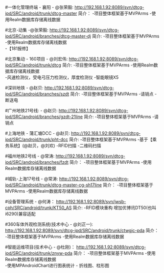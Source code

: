 #一体化管理终端 - 襄阳 - @张荣毅:
http://192.168.1.92:8089/svn/dtcg-ipd/SRC/android/trunk/dtcg-master
简介：
	-项目整体框架基于MVPArms
	-使用Realm数据库存储离线数据

#北京-动集 -@张荣毅:
http://192.168.1.92:8089/svn/dtcg-ipd/SRC/android/branches/dtcg-master-dj
简介:
	-项目整体框架基于MVPArms
	-使用Realm数据库存储离线数据	
	-【181报修】	

#北京集动 - 160项目 - @刘宏伟:
http://192.168.1.92:8089/svn/dtcg-ipd/SRC/android/trunk/dtcg
简介:
	-项目整体框架基于MVPArms
	-使用Realm数据库存储离线数据	
	-风速检测仪，受电弓压力检测仪，厚度检测仪
	-智能眼镜X5
 

#深圳地铁 - @赵贝:
http://192.168.1.92:8089/svn/dtcg-ipd/SRC/android/branches/szdt
简介:
	-项目整体框架基于MVPArms
	-请销点
	-断送电

#广州地铁21号线:  - @赵贝:
http://192.168.1.92:8089/svn/dtcg-ipd/SRC/android/branches/gzdt-21line
简介:
	-项目整体框架基于MVPArms
	-请销点

#上海地铁 - 蒲汇塘DCC -  @赵贝:
http://192.168.1.92:8089/svn/dtcg-ipd/SRC/android/trunk/pht-dcc
简介:
	-项目整体框架基于MVPArms
	-基于【乘务系统】(@赵贝，@刘欢)
	-RFID扫描 
	-二维码扫描	

#福州地铁2号线 - @常涛:
http://192.168.1.92:8089/svn/dtcg-ipd/SRC/android/branches/fzdt
简介：
	-项目整体框架基于MVPArms
	-使用Realm数据库存储离线数据	

#城轨-上海17号线 - @常涛:
http://192.168.1.92:8089/svn/dtcg-ipd/SRC/android/trunk/dtcg-master-cg-sh17line
简介：
	-项目整体框架基于MVPArms
	-使用Realm数据库存储离线数据	

#设备管理系统 - @何涛：
http://192.168.1.92:8089/svn/jwsb-cph/SRC/android/trunk/KT50_AS
简介:
	-RFID模块重构 增加优博讯DT50(也叫i6290)兼容适配


#360车体外观检测系统(技术中心 - @刘正一):
http://192.168.1.92:8089/svn/dtcg-ipd/SRC/android/trunk/ctwgjc-pda
简介：
	-项目整体框架基于MVPArms
	-使用Realm数据库存储离线数据

#智能运维项目(技术中心 - @杜刚)：
http://192.168.1.92:8089/svn/dtcg-ipd/SRC/android/trunk/znyw-pda
简介：
	-项目整体框架基于MVPArms
	-使用Realm数据库存储离线数据	
	-使用MPAndroidChart进行图表统计 - 折线图、柱形图
